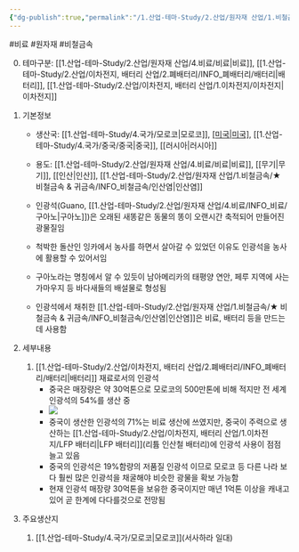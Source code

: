```yaml
---
{"dg-publish":true,"permalink":"/1.산업-테마-Study/2.산업/원자재 산업/1.비철금속/★ 비철금속 & 귀금속/INFO_비철금속/인광석/","created":"2024-11-20T21:02:28.606+09:00","updated":"2025-06-26T12:42:59.465+09:00"}
---
```


#비료 #원자재 #비철금속

0. 테마구분: [[1.산업-테마-Study/2.산업/원자재 산업/4.비료/비료\|비료]], [[1.산업-테마-Study/2.산업/이차전지, 배터리 산업/2.폐배터리/INFO_폐배터리/배터리\|배터리]], [[1.산업-테마-Study/2.산업/이차전지, 배터리 산업/1.이차전지/이차전지\|이차전지]]

1. 기본정보

	- 생산국: [[1.산업-테마-Study/4.국가/모로코\|모로코]], [[미국\|미국]](플로리다), [[1.산업-테마-Study/4.국가/중국/중국\|중국]], [[러시아\|러시아]]
	- 용도: [[1.산업-테마-Study/2.산업/원자재 산업/4.비료/비료\|비료]], [[무기\|무기]], [[인산\|인산]], [[1.산업-테마-Study/2.산업/원자재 산업/1.비철금속/★ 비철금속 & 귀금속/INFO_비철금속/인산염\|인산염]]

	- 인광석(Guano, [[1.산업-테마-Study/2.산업/원자재 산업/4.비료/INFO_비료/구아노\|구아노]])은 오래된 새똥같은 동물의 똥이 오랜시간 축적되어 만들어진 광물질임
	- 척박한 돌산인 잉카에서 농사를 하면서 살아갈 수 있었던 이유도 인광석을 농사에 활용할 수 있어서임
	- 구아노라는 명칭에서 알 수 있듯이 남아메리카의 태평양 연안, 페루 지역에 사는 가마우지 등 바다새들의 배설물로 형성됨
	- 인광석에서 채취한 [[1.산업-테마-Study/2.산업/원자재 산업/1.비철금속/★ 비철금속 & 귀금속/INFO_비철금속/인산염\|인산염]]은 비료, 배터리 등을 만드는데 사용함

2. 세부내용
	1. [[1.산업-테마-Study/2.산업/이차전지, 배터리 산업/2.폐배터리/INFO_폐배터리/배터리\|배터리]] 재료로서의 인광석
		- 중국은 매장량은 약 30억톤으로 모로코의 500만톤에 비해 적지만 전 세계 인광석의 54%를 생산 중  
		- ![](https://i.imgur.com/voxQiaK.png)
		- 중국이 생산한 인광석의 71%는 비료 생산에 쓰였지만, 중국이 주력으로 생산하는 [[1.산업-테마-Study/2.산업/이차전지, 배터리 산업/1.이차전지/LFP 배터리\|LFP 배터리]](리튬 인산철 배터리)에 인광석 사용이 점점 늘고 있음
		- 중국의 인광석은 19%함량의 저품질 인광석 이므로 모로코 등 다른 나라 보다 훨씬 많은 인광석을 채굴해야 비슷한 광물을 확보 가능함
		- 현재 인광석 매장량 30억톤을 보유한 중국이지만 매년 1억톤 이상을 캐내고 있어 곧 한계에 다다를것으로 전망됨

3. 주요생산지
	1. [[1.산업-테마-Study/4.국가/모로코\|모로코]](서사하라 일대)
